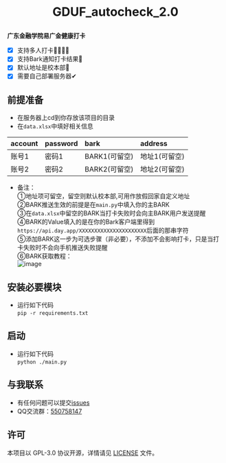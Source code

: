 <h1 align="center">

GDUF_autocheck_2.0

</h1>

**广东金融学院易广金健康打卡**
- [x] 支持多人打卡👨‍👩‍👧‍👧
- [x] 支持Bark通知打卡结果💬
- [x] 默认地址是校本部🏫
- [x] 需要自己部署服务器✔

## 前提准备
- 在服务器上cd到你存放该项目的目录
- 在```data.xlsx```中填好相关信息

|account|password|bark|address|
|:-|:-|:-|:-|
|账号1|密码1|BARK1(可留空)|地址1(可留空)|
|账号2|密码2|BARK2(可留空)|地址2(可留空)|

- 备注：<br>
①地址项可留空，留空则默认校本部,可用作放假回家自定义地址<br>
②BARK推送生效的前提是在```main.py```中填入你的主BARK<br>
③在```data.xlsx```中留空的BARK当打卡失败时会向主BARK用户发送提醒<br>
④BARK的Value填入的是在你的Bark客户端里得到```https://api.day.app/XXXXXXXXXXXXXXXXXXXXXX```后面的那串字符<br>
⑤添加BARK这一步为可选步骤（非必要），不添加不会影响打卡，只是当打卡失败时不会向手机推送失败提醒<br>
⑥BARK获取教程：<br>
![image](https://github.com/feizao67/GDUF_autocheck/blob/main/如何获取BARK.jpg)

## 安装必要模块
- 运行如下代码<br>
```pip -r requirements.txt```

## 启动
- 运行如下代码<br>
```python ./main.py```

## 与我联系
- 有任何问题可以提交[issues](https://github.com/feizao67/GDUF_autocheck_2.0/issues/new)  
- QQ交流群：[550758147](https://qm.qq.com/cgi-bin/qm/qr?k=NM9kxBkkvWsNiKx-4y0IzzzpaaXbjGOx&jump_from=webapi)


## 许可
本项目以 GPL-3.0 协议开源，详情请见 [LICENSE](LICENSE) 文件。
